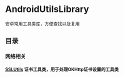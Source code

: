# AndroidUtilsLibrary
安卓常用工具类库，方便查找以及复用

## 目录

### 网络相关
#### [SSLUtils](https://github.com/JunhuaLin/AndroidUtilsLibrary/blob/master/app/src/main/java/cn/junhua/android/utilslibrary/ssl/SSLUtils.java) 证书工具类，用于处理OKHttp证书设置的工具类
